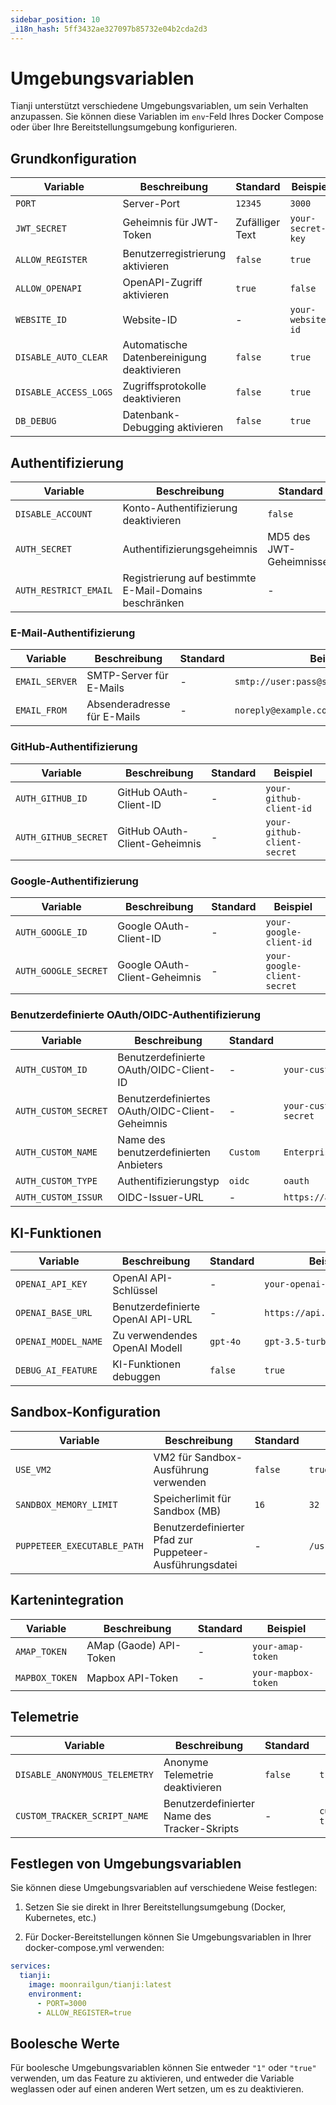 ```yaml
---
sidebar_position: 10
_i18n_hash: 5ff3432ae327097b85732e04b2cda2d3
---
```

# Umgebungsvariablen

Tianji unterstützt verschiedene Umgebungsvariablen, um sein Verhalten anzupassen. Sie können diese Variablen im `env`-Feld Ihres Docker Compose oder über Ihre Bereitstellungsumgebung konfigurieren.

## Grundkonfiguration

| Variable | Beschreibung | Standard | Beispiel |
| --- | --- | --- | --- |
| `PORT` | Server-Port | `12345` | `3000` |
| `JWT_SECRET` | Geheimnis für JWT-Token | Zufälliger Text | `your-secret-key` |
| `ALLOW_REGISTER` | Benutzerregistrierung aktivieren | `false` | `true` |
| `ALLOW_OPENAPI` | OpenAPI-Zugriff aktivieren | `true` | `false` |
| `WEBSITE_ID` | Website-ID | - | `your-website-id` |
| `DISABLE_AUTO_CLEAR` | Automatische Datenbereinigung deaktivieren | `false` | `true` |
| `DISABLE_ACCESS_LOGS` | Zugriffsprotokolle deaktivieren | `false` | `true` |
| `DB_DEBUG` | Datenbank-Debugging aktivieren | `false` | `true` |

## Authentifizierung

| Variable | Beschreibung | Standard | Beispiel |
| --- | --- | --- | --- |
| `DISABLE_ACCOUNT` | Konto-Authentifizierung deaktivieren | `false` | `true` |
| `AUTH_SECRET` | Authentifizierungsgeheimnis | MD5 des JWT-Geheimnisses | `your-auth-secret` |
| `AUTH_RESTRICT_EMAIL` | Registrierung auf bestimmte E-Mail-Domains beschränken | - | `@example.com` |

### E-Mail-Authentifizierung

| Variable | Beschreibung | Standard | Beispiel |
| --- | --- | --- | --- |
| `EMAIL_SERVER` | SMTP-Server für E-Mails | - | `smtp://user:pass@smtp.example.com:587` |
| `EMAIL_FROM` | Absenderadresse für E-Mails | - | `noreply@example.com` |

### GitHub-Authentifizierung

| Variable | Beschreibung | Standard | Beispiel |
| --- | --- | --- | --- |
| `AUTH_GITHUB_ID` | GitHub OAuth-Client-ID | - | `your-github-client-id` |
| `AUTH_GITHUB_SECRET` | GitHub OAuth-Client-Geheimnis | - | `your-github-client-secret` |

### Google-Authentifizierung

| Variable | Beschreibung | Standard | Beispiel |
| --- | --- | --- | --- |
| `AUTH_GOOGLE_ID` | Google OAuth-Client-ID | - | `your-google-client-id` |
| `AUTH_GOOGLE_SECRET` | Google OAuth-Client-Geheimnis | - | `your-google-client-secret` |

### Benutzerdefinierte OAuth/OIDC-Authentifizierung

| Variable | Beschreibung | Standard | Beispiel |
| --- | --- | --- | --- |
| `AUTH_CUSTOM_ID` | Benutzerdefinierte OAuth/OIDC-Client-ID | - | `your-custom-client-id` |
| `AUTH_CUSTOM_SECRET` | Benutzerdefiniertes OAuth/OIDC-Client-Geheimnis | - | `your-custom-client-secret` |
| `AUTH_CUSTOM_NAME` | Name des benutzerdefinierten Anbieters | `Custom` | `Enterprise SSO` |
| `AUTH_CUSTOM_TYPE` | Authentifizierungstyp | `oidc` | `oauth` |
| `AUTH_CUSTOM_ISSUR` | OIDC-Issuer-URL | - | `https://auth.example.com` |

## KI-Funktionen

| Variable | Beschreibung | Standard | Beispiel |
| --- | --- | --- | --- |
| `OPENAI_API_KEY` | OpenAI API-Schlüssel | - | `your-openai-api-key` |
| `OPENAI_BASE_URL` | Benutzerdefinierte OpenAI API-URL | - | `https://api.openai.com/v1` |
| `OPENAI_MODEL_NAME` | Zu verwendendes OpenAI Modell | `gpt-4o` | `gpt-3.5-turbo` |
| `DEBUG_AI_FEATURE` | KI-Funktionen debuggen | `false` | `true` |

## Sandbox-Konfiguration

| Variable | Beschreibung | Standard | Beispiel |
| --- | --- | --- | --- |
| `USE_VM2` | VM2 für Sandbox-Ausführung verwenden | `false` | `true` |
| `SANDBOX_MEMORY_LIMIT` | Speicherlimit für Sandbox (MB) | `16` | `32` |
| `PUPPETEER_EXECUTABLE_PATH` | Benutzerdefinierter Pfad zur Puppeteer-Ausführungsdatei | - | `/usr/bin/chromium` |

## Kartenintegration

| Variable | Beschreibung | Standard | Beispiel |
| --- | --- | --- | --- |
| `AMAP_TOKEN` | AMap (Gaode) API-Token | - | `your-amap-token` |
| `MAPBOX_TOKEN` | Mapbox API-Token | - | `your-mapbox-token` |

## Telemetrie

| Variable | Beschreibung | Standard | Beispiel |
| --- | --- | --- | --- |
| `DISABLE_ANONYMOUS_TELEMETRY` | Anonyme Telemetrie deaktivieren | `false` | `true` |
| `CUSTOM_TRACKER_SCRIPT_NAME` | Benutzerdefinierter Name des Tracker-Skripts | - | `custom-tracker.js` |

## Festlegen von Umgebungsvariablen

Sie können diese Umgebungsvariablen auf verschiedene Weise festlegen:

1. Setzen Sie sie direkt in Ihrer Bereitstellungsumgebung (Docker, Kubernetes, etc.)

2. Für Docker-Bereitstellungen können Sie Umgebungsvariablen in Ihrer docker-compose.yml verwenden:

```yaml
services:
  tianji:
    image: moonrailgun/tianji:latest
    environment:
      - PORT=3000
      - ALLOW_REGISTER=true
```

## Boolesche Werte

Für boolesche Umgebungsvariablen können Sie entweder `"1"` oder `"true"` verwenden, um das Feature zu aktivieren, und entweder die Variable weglassen oder auf einen anderen Wert setzen, um es zu deaktivieren.
